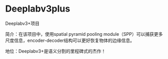 # Deeplabv3plus

Deeplabv3+项目

简介：在该项目中，使用spatial pyramid pooling module（SPP）可以捕获更多尺度信息，encoder-decoder结构可以更好恢复物体的边缘信息。

地位：Deeplabv3+是语义分割的里程碑式的杰作！
